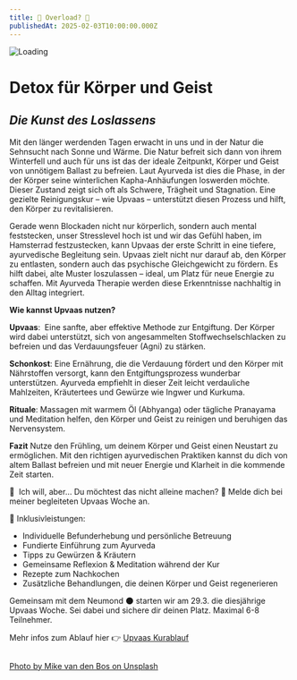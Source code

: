 ```yaml
---
title: 🤯 Overload? 🤯
publishedAt: 2025-02-03T10:00:00.000Z
---
```

![Loading](/images/2_1_overload_detox.webp "Loading ")

# Detox für Körper und Geist

## *Die Kunst des Loslassens*

Mit den länger werdenden Tagen erwacht in uns und in der Natur die Sehnsucht nach Sonne und Wärme. Die Natur befreit sich dann von ihrem Winterfell und auch für uns ist das der ideale Zeitpunkt, Körper und Geist von unnötigem Ballast zu befreien. Laut Ayurveda ist dies die Phase, in der der Körper seine winterlichen Kapha-Anhäufungen loswerden möchte. Dieser Zustand zeigt sich oft als Schwere, Trägheit und Stagnation. Eine gezielte Reinigungskur – wie Upvaas – unterstützt diesen Prozess und hilft, den Körper zu revitalisieren.

Gerade wenn Blockaden nicht nur körperlich, sondern auch mental feststecken, unser Stresslevel hoch ist und wir das Gefühl haben, im Hamsterrad festzustecken, kann Upvaas der erste Schritt in eine tiefere, ayurvedische Begleitung sein. Upvaas zielt nicht nur darauf ab, den Körper zu entlasten, sondern auch das psychische Gleichgewicht zu fördern. Es hilft dabei, alte Muster loszulassen – ideal, um Platz für neue Energie zu schaffen. Mit Ayurveda Therapie werden diese Erkenntnisse nachhaltig in den Alltag integriert. 

**Wie kannst Upvaas nutzen?**

**Upvaas**:  Eine sanfte, aber effektive Methode zur Entgiftung. Der Körper wird dabei unterstützt, sich von angesammelten Stoffwechselschlacken zu befreien und das Verdauungsfeuer (Agni) zu stärken.

**Schonkost**: Eine Ernährung, die die Verdauung fördert und den Körper mit Nährstoffen versorgt, kann den Entgiftungsprozess wunderbar unterstützen. Ayurveda empfiehlt in dieser Zeit leicht verdauliche Mahlzeiten, Kräutertees und Gewürze wie Ingwer und Kurkuma.

**Rituale**: Massagen mit warmem Öl (Abhyanga) oder tägliche Pranayama und Meditation helfen, den Körper und Geist zu reinigen und beruhigen das Nervensystem.

**Fazit**
Nutze den Frühling, um deinem Körper und Geist einen Neustart zu ermöglichen. Mit den richtigen ayurvedischen Praktiken kannst du dich von altem Ballast befreien und mit neuer Energie und Klarheit in die kommende Zeit starten. 

🤔  Ich will, aber…
Du möchtest das nicht alleine machen? 🤝 Melde dich bei meiner begleiteten Upvaas Woche an. 

🌸 Inklusivleistungen:

* Individuelle Befunderhebung und persönliche Betreuung 
* Fundierte Einführung zum Ayurveda
* Tipps zu Gewürzen & Kräutern
* Gemeinsame Reflexion & Meditation während der Kur
* Rezepte zum Nachkochen
* Zusätzliche Behandlungen, die deinen Körper und Geist regenerieren 

Gemeinsam mit dem Neumond 🌑 starten wir am 29.3. die diesjährige Upvaas Woche. Sei dabei und sichere dir deinen Platz. Maximal 6-8 Teilnehmer. 

Mehr infos zum Ablauf hier 👉 [Upvaas Kurablauf](https://www.ayni.ch/images/2_1_ayurveda_upvaas-kur_flyer.pdf)



![]()

[](https://www.ayni.ch/images/2_portrait_gewuerze-und-kraeuter_suppe.pdf)

[Photo by Mike van den Bos on Unsplash](https://unsplash.com/photos/text-jf1EomjlQi0)
